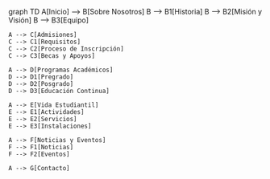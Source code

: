 graph TD
    A[Inicio] --> B[Sobre Nosotros]
    B --> B1[Historia]
    B --> B2[Misión y Visión]
    B --> B3[Equipo]

    A --> C[Admisiones]
    C --> C1[Requisitos]
    C --> C2[Proceso de Inscripción]
    C --> C3[Becas y Apoyos]

    A --> D[Programas Académicos]
    D --> D1[Pregrado]
    D --> D2[Posgrado]
    D --> D3[Educación Continua]

    A --> E[Vida Estudiantil]
    E --> E1[Actividades]
    E --> E2[Servicios]
    E --> E3[Instalaciones]

    A --> F[Noticias y Eventos]
    F --> F1[Noticias]
    F --> F2[Eventos]

    A --> G[Contacto]
